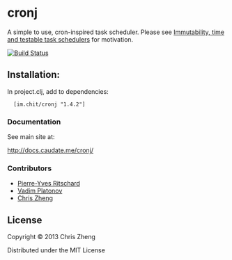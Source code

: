 # cronj

A simple to use, cron-inspired task scheduler. Please see [Immutability, time and testable task schedulers](http://z.caudate.me/immutability-time-and-task-schedulers/) for motivation.

[![Build Status](https://travis-ci.org/zcaudate/cronj.png?branch=master)](https://travis-ci.org/zcaudate/cronj)

## Installation:

In project.clj, add to dependencies:

      [im.chit/cronj "1.4.2"]

### Documentation

See main site at:

http://docs.caudate.me/cronj/

### Contributors

 - [Pierre-Yves Ritschard](https://github.com/pyr)
 - [Vadim Platonov](https://github.com/dm3)
 - [Chris Zheng](https://github.com/zcaudate)

## License
Copyright © 2013 Chris Zheng

Distributed under the MIT License
